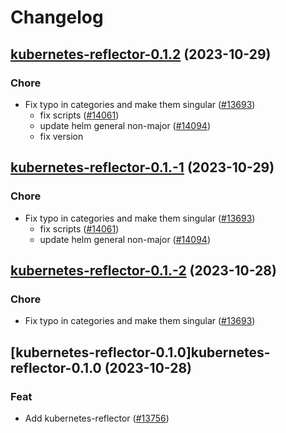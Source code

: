 # Changelog



## [kubernetes-reflector-0.1.2](https://github.com/truecharts/charts/compare/kubernetes-reflector-0.1.0...kubernetes-reflector-0.1.2) (2023-10-29)

### Chore

- Fix typo in categories and make them singular ([#13693](https://github.com/truecharts/charts/issues/13693))
  - fix scripts ([#14061](https://github.com/truecharts/charts/issues/14061))
  - update helm general non-major ([#14094](https://github.com/truecharts/charts/issues/14094))
  - fix version
  
  


## [kubernetes-reflector-0.1.-1](https://github.com/truecharts/charts/compare/kubernetes-reflector-0.1.0...kubernetes-reflector-0.1.-1) (2023-10-29)

### Chore

- Fix typo in categories and make them singular ([#13693](https://github.com/truecharts/charts/issues/13693))
  - fix scripts ([#14061](https://github.com/truecharts/charts/issues/14061))
  - update helm general non-major ([#14094](https://github.com/truecharts/charts/issues/14094))
  
  


## [kubernetes-reflector-0.1.-2](https://github.com/truecharts/charts/compare/kubernetes-reflector-0.1.0...kubernetes-reflector-0.1.-2) (2023-10-28)

### Chore

- Fix typo in categories and make them singular ([#13693](https://github.com/truecharts/charts/issues/13693))
  
  


## [kubernetes-reflector-0.1.0]kubernetes-reflector-0.1.0 (2023-10-28)

### Feat

- Add kubernetes-reflector ([#13756](https://github.com/truecharts/charts/issues/13756))
  
  